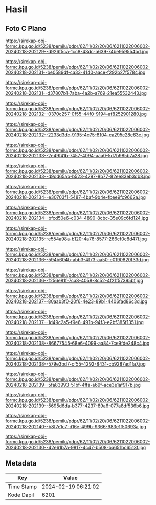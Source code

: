# Hasil

## Foto C Plano

https://sirekap-obj-formc.kpu.go.id/5238/pemilu/pdpr/62/11/02/20/06/6211022006002-20240218-202129--d926f5ca-1cc8-43dc-a639-74be959554bd.jpg

https://sirekap-obj-formc.kpu.go.id/5238/pemilu/pdpr/62/11/02/20/06/6211022006002-20240218-202131--be0589df-ca33-4140-aace-f292b27f5784.jpg

https://sirekap-obj-formc.kpu.go.id/5238/pemilu/pdpr/62/11/02/20/06/6211022006002-20240218-202131--d37807b1-7aba-4a2b-a769-21ea55532443.jpg

https://sirekap-obj-formc.kpu.go.id/5238/pemilu/pdpr/62/11/02/20/06/6211022006002-20240218-202132--0370c257-0f55-44f0-9194-af8252901280.jpg

https://sirekap-obj-formc.kpu.go.id/5238/pemilu/pdpr/62/11/02/20/06/6211022006002-20240218-202132--2233d3dc-9195-4c75-8104-ca295c28e63c.jpg

https://sirekap-obj-formc.kpu.go.id/5238/pemilu/pdpr/62/11/02/20/06/6211022006002-20240218-202133--2e49f41b-7457-4094-aaa0-5d7b985b7a28.jpg

https://sirekap-obj-formc.kpu.go.id/5238/pemilu/pdpr/62/11/02/20/06/6211022006002-20240218-202133--d9dd65ab-b523-4797-8b77-82ee83eb3db8.jpg

https://sirekap-obj-formc.kpu.go.id/5238/pemilu/pdpr/62/11/02/20/06/6211022006002-20240218-202134--e30703f1-5487-4baf-9b4e-fbee9fc9662a.jpg

https://sirekap-obj-formc.kpu.go.id/5238/pemilu/pdpr/62/11/02/20/06/6211022006002-20240218-202134--bfcd50e6-c034-4890-8cbc-35e09c6fd124.jpg

https://sirekap-obj-formc.kpu.go.id/5238/pemilu/pdpr/62/11/02/20/06/6211022006002-20240218-202135--e554a98a-b120-4a76-8577-266cf0c8d47f.jpg

https://sirekap-obj-formc.kpu.go.id/5238/pemilu/pdpr/62/11/02/20/06/6211022006002-20240218-202136--594b604b-abb3-4f73-aa50-e0190820f33d.jpg

https://sirekap-obj-formc.kpu.go.id/5238/pemilu/pdpr/62/11/02/20/06/6211022006002-20240218-202136--f256e81f-7ca8-4058-8c52-4f21f57395bf.jpg

https://sirekap-obj-formc.kpu.go.id/5238/pemilu/pdpr/62/11/02/20/06/6211022006002-20240218-202137--80aab3f0-20f6-4e23-89b1-4406fad86c3d.jpg

https://sirekap-obj-formc.kpu.go.id/5238/pemilu/pdpr/62/11/02/20/06/6211022006002-20240218-202137--1d49c2a5-f9e6-491b-94f3-e2bf385f1351.jpg

https://sirekap-obj-formc.kpu.go.id/5238/pemilu/pdpr/62/11/02/20/06/6211022006002-20240218-202138--86677545-68e6-4099-aa84-7ce9fde248c4.jpg

https://sirekap-obj-formc.kpu.go.id/5238/pemilu/pdpr/62/11/02/20/06/6211022006002-20240218-202138--579e3bd7-cf55-4292-8431-cb9287ad1fa7.jpg

https://sirekap-obj-formc.kpu.go.id/5238/pemilu/pdpr/62/11/02/20/06/6211022006002-20240218-202139--5fa83993-51bf-4ffa-a69f-ace3e1af917b.jpg

https://sirekap-obj-formc.kpu.go.id/5238/pemilu/pdpr/62/11/02/20/06/6211022006002-20240218-202139--5695d6da-b377-4237-89a6-077a8df536b6.jpg

https://sirekap-obj-formc.kpu.go.id/5238/pemilu/pdpr/62/11/02/20/06/6211022006002-20240218-202140--b8f7e1c7-d16e-499b-9366-983e1f50693a.jpg

https://sirekap-obj-formc.kpu.go.id/5238/pemilu/pdpr/62/11/02/20/06/6211022006002-20240218-202130--42e61b7a-9817-4c47-b508-ba651bc6513f.jpg


## Metadata

| Key        | Value               |
| ---------- | ------------------- |
| Time Stamp | 2024-02-19 06:21:02 |
| Kode Dapil | 6201                |



